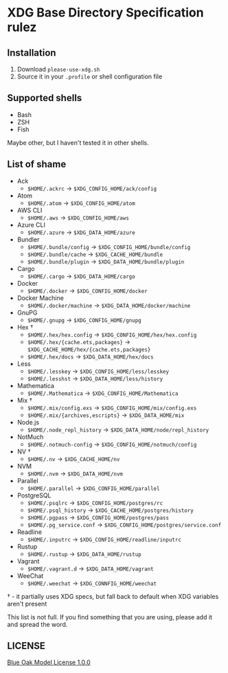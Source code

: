 # XDG Base Directory Specification rulez

## Installation

1. Download `please-use-xdg.sh`
2. Source it in your `.profile` or shell configuration file

## Supported shells

- Bash
- ZSH
- Fish

Maybe other, but I haven't tested it in other shells.

## List of shame

- Ack
  + `$HOME/.ackrc` -> `$XDG_CONFIG_HOME/ack/config`
- Atom
  + `$HOME/.atom` -> `$XDG_CONFIG_HOME/atom`
- AWS CLI
  + `$HOME/.aws` -> `$XDG_CONFIG_HOME/aws`
- Azure CLI
  + `$HOME/.azure` -> `$XDG_DATA_HOME/azure`
- Bundler
  + `$HOME/.bundle/config` -> `$XDG_CONFIG_HOME/bundle/config`
  + `$HOME/.bundle/cache` -> `$XDG_CACHE_HOME/bundle`
  + `$HOME/.bundle/plugin` -> `$XDG_DATA_HOME/bundle/plugin`
- Cargo
  + `$HOME/.cargo` -> `$XDG_DATA_HOME/cargo`
- Docker
  + `$HOME/.docker` -> `$XDG_CONFIG_HOME/docker`
- Docker Machine
  + `$HOME/.docker/machine` -> `$XDG_DATA_HOME/docker/machine`
- GnuPG
  + `$HOME/.gnupg` -> `$XDG_CONFIG_HOME/gnupg`
- Hex †
  + `$HOME/.hex/hex.config` -> `$XDG_CONFIG_HOME/hex/hex.config`
  + `$HOME/.hex/{cache.ets,packages}` -> `$XDG_CACHE_HOME/hex/{cache.ets,packages}`
  + `$HOME/.hex/docs` -> `$XDG_DATA_HOME/hex/docs`
- Less
  + `$HOME/.lesskey` -> `$XDG_CONFIG_HOME/less/lesskey`
  + `$HOME/.lesshst` -> `$XDG_DATA_HOME/less/history`
- Mathematica
  + `$HOME/.Mathematica` -> `$XDG_CONFIG_HOME/Mathematica`
- Mix †
  + `$HOME/.mix/config.exs` -> `$XDG_CONFIG_HOME/mix/config.exs`
  + `$HOME/.mix/{archives,escripts}` -> `$XDG_DATA_HOME/mix`
- Node.js
  + `$HOME/.node_repl_history` -> `$XDG_DATA_HOME/node/repl_history`
- NotMuch
  + `$HOME/.notmuch-config` -> `$XDG_CONFIG_HOME/notmuch/config`
- NV †
  + `$HOME/.nv` -> `$XDG_CACHE_HOME/nv`
- NVM
  + `$HOME/.nvm` -> `$XDG_DATA_HOME/nvm`
- Parallel
  + `$HOME/.parallel` -> `$XDG_CONFIG_HOME/parallel`
- PostgreSQL
  + `$HOME/.psqlrc` -> `$XDG_CONFIG_HOME/postgres/rc`
  + `$HOME/.psql_history` -> `$XDG_CACHE_HOME/postgres/history`
  + `$HOME/.pgpass` -> `$XDG_CONFIG_HOME/postgres/pass`
  + `$HOME/.pg_service.conf` -> `$XDG_CONFIG_HOME/postgres/service.conf`
- Readline
  + `$HOME/.inputrc` -> `$XDG_CONFIG_HOME/readline/inputrc`
- Rustup
  + `$HOME/.rustup` -> `$XDG_DATA_HOME/rustup`
- Vagrant
  + `$HOME/.vagrant.d` -> `$XDG_DATA_HOME/vagrant`
- WeeChat
  + `$HOME/.weechat` -> `$XDG_CONNFIG_HOME/weechat`

† - it partially uses XDG specs, but fall back to default when XDG variables
aren't present

This list is not full. If you find something that you are using, please add it
and spread the word.

## LICENSE

[Blue Oak Model License 1.0.0](https://blueoakcouncil.org/license/1.0.0)
